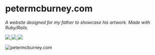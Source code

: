 <p align='center'>
  <h1>petermcburney.com</h1>
  <p>
    <i>A website designed for my father to showcase his artwork. Made with Ruby/Rails.</i>
  </p>
  <a href="https://codeclimate.com/github/AndrewMcBurney/petermcburney.com">
    <img src="https://codeclimate.com/github/AndrewMcBurney/petermcburney.com/badges/gpa.svg" />
  </a>
  <a href="https://codeclimate.com/github/AndrewMcBurney/petermcburney.com">
    <img src="https://codeclimate.com/github/AndrewMcBurney/petermcburney.com/badges/coverage.svg" />
  </a>
  <a href="https://codeclimate.com/github/AndrewMcBurney/petermcburney.com">
    <img src="https://codeclimate.com/github/AndrewMcBurney/petermcburney.com/badges/issue_count.svg" />
  </a>
</p>

![petermcburney.com](https://s3.amazonaws.com/petermcburneyartwork/copic/numa.jpg)
